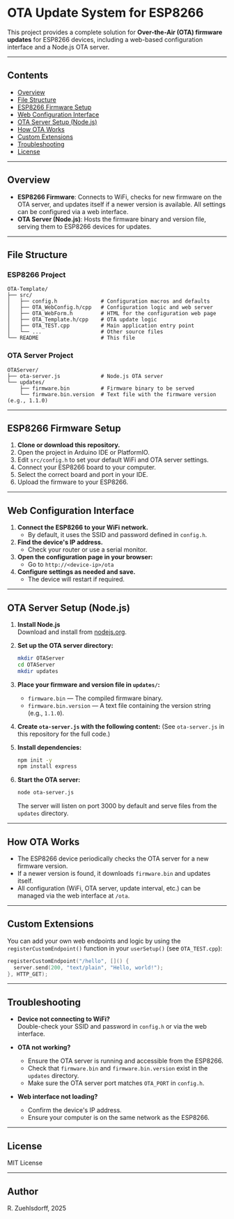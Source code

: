 # OTA Update System for ESP8266

This project provides a complete solution for **Over-the-Air (OTA) firmware updates** for ESP8266 devices, including a web-based configuration interface and a Node.js OTA server.

---

## Contents

- [Overview](#overview)
- [File Structure](#file-structure)
- [ESP8266 Firmware Setup](#esp8266-firmware-setup)
- [Web Configuration Interface](#web-configuration-interface)
- [OTA Server Setup (Node.js)](#ota-server-setup-nodejs)
- [How OTA Works](#how-ota-works)
- [Custom Extensions](#custom-extensions)
- [Troubleshooting](#troubleshooting)
- [License](#license)

---

## Overview

- **ESP8266 Firmware**: Connects to WiFi, checks for new firmware on the OTA server, and updates itself if a newer version is available. All settings can be configured via a web interface.
- **OTA Server (Node.js)**: Hosts the firmware binary and version file, serving them to ESP8266 devices for updates.

---

## File Structure

### ESP8266 Project

```
OTA-Template/
├── src/
│   ├── config.h              # Configuration macros and defaults
│   ├── OTA_WebConfig.h/cpp   # Configuration logic and web server
│   ├── OTA_WebForm.h         # HTML for the configuration web page
│   ├── OTA_Template.h/cpp    # OTA update logic
│   ├── OTA_TEST.cpp          # Main application entry point
│   └── ...                   # Other source files
└── README                    # This file
```

### OTA Server Project

```
OTAServer/
├── ota-server.js             # Node.js OTA server
└── updates/
    ├── firmware.bin          # Firmware binary to be served
    └── firmware.bin.version  # Text file with the firmware version (e.g., 1.1.0)
```

---

## ESP8266 Firmware Setup

1. **Clone or download this repository.**
2. Open the project in Arduino IDE or PlatformIO.
3. Edit `src/config.h` to set your default WiFi and OTA server settings.
4. Connect your ESP8266 board to your computer.
5. Select the correct board and port in your IDE.
6. Upload the firmware to your ESP8266.

---

## Web Configuration Interface

1. **Connect the ESP8266 to your WiFi network.**
   - By default, it uses the SSID and password defined in `config.h`.
2. **Find the device's IP address.**
   - Check your router or use a serial monitor.
3. **Open the configuration page in your browser:**
   - Go to `http://<device-ip>/ota`
4. **Configure settings as needed and save.**
   - The device will restart if required.

---

## OTA Server Setup (Node.js)

1. **Install Node.js**  
   Download and install from [nodejs.org](https://nodejs.org/).

2. **Set up the OTA server directory:**
   ```sh
   mkdir OTAServer
   cd OTAServer
   mkdir updates
   ```

3. **Place your firmware and version file in `updates/`:**
   - `firmware.bin` — The compiled firmware binary.
   - `firmware.bin.version` — A text file containing the version string (e.g., `1.1.0`).

4. **Create `ota-server.js` with the following content:**
   (See `ota-server.js` in this repository for the full code.)

5. **Install dependencies:**
   ```sh
   npm init -y
   npm install express
   ```

6. **Start the OTA server:**
   ```sh
   node ota-server.js
   ```
   The server will listen on port 3000 by default and serve files from the `updates` directory.

---

## How OTA Works

- The ESP8266 device periodically checks the OTA server for a new firmware version.
- If a newer version is found, it downloads `firmware.bin` and updates itself.
- All configuration (WiFi, OTA server, update interval, etc.) can be managed via the web interface at `/ota`.

---

## Custom Extensions

You can add your own web endpoints and logic by using the `registerCustomEndpoint()` function in your `userSetup()` (see `OTA_TEST.cpp`):

```cpp
registerCustomEndpoint("/hello", []() {
  server.send(200, "text/plain", "Hello, world!");
}, HTTP_GET);
```

---

## Troubleshooting

- **Device not connecting to WiFi?**  
  Double-check your SSID and password in `config.h` or via the web interface.

- **OTA not working?**  
  - Ensure the OTA server is running and accessible from the ESP8266.
  - Check that `firmware.bin` and `firmware.bin.version` exist in the `updates` directory.
  - Make sure the OTA server port matches `OTA_PORT` in `config.h`.

- **Web interface not loading?**  
  - Confirm the device's IP address.
  - Ensure your computer is on the same network as the ESP8266.

---

## License

MIT License

---

## Author

R. Zuehlsdorff, 2025

